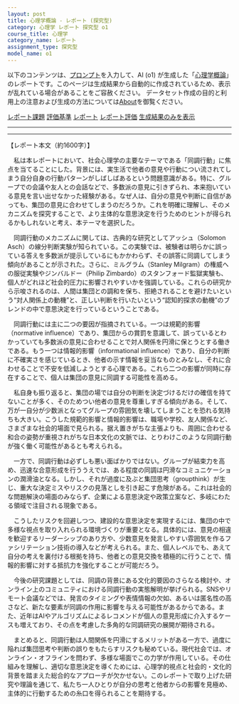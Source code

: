 ```yaml
---
layout: post
title: 心理学概論 - レポート (探究型)
category: 心理学 レポート 探究型 o1
course_title: 心理学
category_name: レポート
assignment_type: 探究型
model_name: o1
---
```


以下のコンテンツは、[プロンプト](https://github.com/takedatoshiyuki/synthetic_assignments/tree/main/generated/心理学/o1/prompt_レポート-探究型.md)を入力して、AI (o1) が生成した「[心理学概論](/contents/心理学/)」のレポートです。このページは生成結果から自動的に作成されているため、表示が乱れている場合があることをご容赦ください。
データセット作成の目的と利用上の注意および生成の方法については[About](/About)を御覧ください。

[レポート課題](../レポート課題-探究型)
[評価基準](../評価基準-探究型)
[レポート](../レポート-探究型)
[レポート評価](../レポート評価-探究型)
[生成結果のみを表示](https://github.com/takedatoshiyuki/synthetic_assignments/tree/main/generated/心理学/o1/レポート-探究型.md)
  

***
***
  
【レポート本文（約1600字）】

　私は本レポートにおいて、社会心理学の主要なテーマである「同調行動」に焦点を当てることにした。背景には、実生活で他者の意見や行動につい流されてしまう自分自身の行動パターンがしばしばあるという問題意識がある。特に、グループでの会議や友人との会話などで、多数派の意見に引きずられ、本来抱いている意見を言い出せなかった経験がある。なぜ人は、自分の意見や判断に自信があっても、集団の意見に合わせてしまうのだろうか。これを明確に理解し、そのメカニズムを探究することで、より主体的な意思決定を行うためのヒントが得られるかもしれないと考え、本テーマを選択した。

　同調行動のメカニズムに関しては、古典的な研究としてアッシュ（Solomon Asch）の線分判断実験が知られている。この実験では、被験者は明らかに誤っている答えを多数派が提示しているにもかかわらず、その誤答に同調してしまう傾向があることが示された。さらに、ミルグラム（Stanley Milgram）の権威への服従実験やジンバルドー（Philip Zimbardo）のスタンフォード監獄実験も、個人がどれほど社会的圧力に影響されやすいかを強調している。これらの研究から示唆されるのは、人間は集団との調和を保ち、拒絶されることを避けたいという“対人関係上の動機”と、正しい判断を行いたいという“認知的探求の動機”のブレンドの中で意思決定を行っているということである。

　同調行動には主に二つの要因が指摘されている。一つは規範的影響（normative influence）であり、集団からの賞罰を意識して、誤っているとわかっていても多数派の意見に合わせることで対人関係を円滑に保とうとする働きである。もう一つは情報的影響（informational influence）であり、自分の判断に不確実さを感じているとき、他者の示す情報を妥当なものとみなし、それに合わせることで不安を低減しようとする心理である。これら二つの影響が同時に存在することで、個人は集団の意見に同調する可能性を高める。

　私自身も振り返ると、集団の場では自分の判断を決定づけるだけの確信を持てないことが多く、そのためつい他者の意見を尊重しすぎる傾向がある。そして、万が一自分が少数派となってグループの雰囲気を壊してしまうことを恐れる気持ちも大きい。こうした規範的影響と情報的影響は、職場や学校、友人関係など、さまざまな社会的場面で見られる。据え置きがちな主張よりも、周囲に合わせる和合の姿勢が重視されがちな日本文化の文脈では、とりわけこのような同調行動が強く働く可能性があるとも考えられる。

　一方で、同調行動は必ずしも悪い面ばかりではない。グループが結束力を高め、迅速な合意形成を行ううえでは、ある程度の同調は円滑なコミュニケーションの潤滑油となる。しかし、それが過度に及ぶと集団思考（groupthink）が生じ、重大な決定ミスやリスクの見落としを引き起こす危険がある。これは社会的な問題解決の場面のみならず、企業による意思決定や政策立案など、多岐にわたる領域で注目される現象である。

　こうしたリスクを回避しつつ、建設的な意思決定を実現するには、集団の中で多様な視点を取り入れられる環境づくりが重要となる。具体的には、意見の相違を歓迎するリーダーシップのあり方や、少数意見を発言しやすい雰囲気を作るファシリテーション技術の導入などが考えられる。また、個人レベルでも、あえて自分の考えを裏付ける根拠を持ち、他者との意見交換を積極的に行うことで、情報的影響に対する抵抗力を強化することが可能だろう。

　今後の研究課題としては、同調の背景にある文化的要因のさらなる検討や、オンライン上のコミュニティにおける同調行動の実態解明が挙げられる。SNSやリモート会議などでは、発言のタイミングや表情情報の欠如、あるいは匿名性の高さなど、新たな要素が同調の作用に影響を与える可能性があるからである。また、近年はAIやアルゴリズムによるレコメンドが個人の意見形成に介入するケースも増えており、その点を考慮した多角的な同調研究の展開が期待される。

　まとめると、同調行動は人間関係を円滑にするメリットがある一方で、過度に陥れば集団思考や判断の誤りをもたらすリスクも秘めている。現代社会では、オンライン・オフラインを問わず、多様な場面でこの力学が作用している。その仕組みを理解し、適切な意思決定を導くためには、心理学的視点と社会的・文化的背景を踏まえた総合的なアプローチが欠かせない。このレポートで取り上げた研究や理論を通じて、私たち一人ひとりが自分の思考と他者からの影響を見極め、主体的に行動するための糸口を得られることを期待する。
